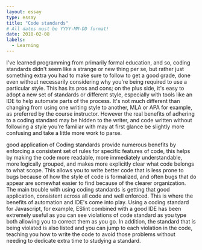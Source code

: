 ```yaml
---
layout: essay
type: essay
title: "Code standards"
# All dates must be YYYY-MM-DD format!
date: 2018-02-08
labels:
  - Learning
---
```


I've learned programming from primarily formal education, and so, coding standards didn't seem like a strange or new thing per se, but rather just something extra you had to make sure to follow to get a good grade, done even without necessarily considering why you're being required to use a particular style. This has its pros and cons; on the plus side, it's easy to adopt a new set of standards or different style, especially with tools like an IDE to help automate parts of the process. It's not much different than changing from using one writing style to another, MLA or APA for example, as preferred by the course instructor. However the real benefits of adhering to a coding standard may be hidden to the writer, and code written without following a style you're familiar with may at first glance be slightly more confusing and take a little more work to parse.

good application of Coding standards provide numerous benefits by enforcing a consistent set of rules for specific features of code, this helps by making the code more readable, more immediately understandable, more logically grouped, and makes more explicitly clear what code belongs to what scope. This allows you to write better code that is less prone to bugs because of how the style of code is formalized, and often bugs that do appear are somewhat easier to find because of the clearer organization.
The main trouble with using coding standards is getting that good application, consistent across all code and well enforced. This is where the benefits of automation and IDE's come into play. Using a coding standard for Javascript, for example, ESlint combined with a good IDE has been extremely useful as you can see violations of code standard as you type both allowing you to correct them as you go. In addition, the standard that is being violated is also listed and you can jump to each violation in the code, teaching you how to write the code to avoid those problems without needing to dedicate extra time to studying a standard.






